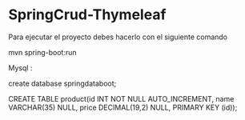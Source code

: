 # SpringCrud-Thymeleaf


Para ejecutar el proyecto debes hacerlo con el siguiente comando

mvn spring-boot:run  


Mysql :

create database springdataboot;

CREATE TABLE product(id INT NOT NULL AUTO_INCREMENT,
                     name VARCHAR(35) NULL,
                     price DECIMAL(19,2) NULL,
                     PRIMARY KEY (id));
